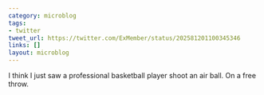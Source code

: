 ```yaml
---
category: microblog
tags:
- twitter
tweet_url: https://twitter.com/ExMember/status/202581201100345346
links: []
layout: microblog
---
```

I think I just saw a professional basketball player shoot an air ball. On a free throw.
